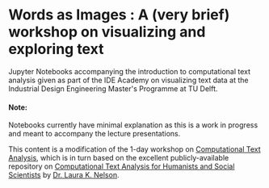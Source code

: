 # Words as Images : A (very brief) workshop on visualizing and exploring text

Jupyter Notebooks accompanying the introduction to computational text analysis given as part of the IDE Academy on visualizing text data at the Industrial Design Engineering Master's Programme at TU Delft.

#### Note:
Notebooks currently have minimal explanation as this is a work in progress and meant to accompany the lecture presentations.

This content is a modification of the 1-day workshop on [Computational Text Analysis](https://github.com/senthilchandrasegaran/computational-text-analysis-2023), which is in turn based on the excellent publicly-available repository on [Computational Text Analysis for Humanists and Social Scientists](https://github.com/lknelson/text-analysis-2017/) by [Dr. Laura K. Nelson](https://www.lauraknelson.com/).
